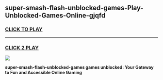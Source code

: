 
## super-smash-flash-unblocked-games-Play-Unblocked-Games-Online-gjqfd
<h3>
<a href="https://premium76.site?title=super-smash-flash-unblocked-games&ref=24A">CLICK TO PLAY</a></h3>
<hr>

<h3>
<a href="https://premium76.site?title=super-smash-flash-unblocked-games&ref=24A">CLICK 2 PLAY</a>
  
</h3>

<a href="https://premium76.site?title=super-smash-flash-unblocked-games&ref=24A"><img src="https://clearcache.store/games.png"></a>


**super-smash-flash-unblocked-games games unblocked: Your Gateway to Fun and Accessible Online Gaming**
